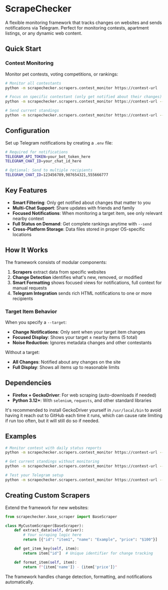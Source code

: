 # ScrapeChecker

A flexible monitoring framework that tracks changes on websites and sends notifications via Telegram. Perfect for monitoring contests, apartment listings, or any dynamic web content.

## Quick Start

### Contest Monitoring

Monitor pet contests, voting competitions, or rankings:

```bash
# Monitor all contestants
python -m scrapechecker.scrapers.contest_monitor https://contest-url

# Focus on specific contestant (only get notified about their changes)
python -m scrapechecker.scrapers.contest_monitor https://contest-url --target "Fido"

# Send current standings
python -m scrapechecker.scrapers.contest_monitor https://contest-url --send
```

## Configuration

Set up Telegram notifications by creating a `.env` file:

```bash
# Required for notifications
TELEGRAM_API_TOKEN=your_bot_token_here
TELEGRAM_CHAT_ID=your_chat_id_here

# Optional: Send to multiple recipients
TELEGRAM_CHAT_ID=123456789,987654321,555666777
```

## Key Features

- **Smart Filtering**: Only get notified about changes that matter to you
- **Multi-Chat Support**: Share updates with friends and family
- **Focused Notifications**: When monitoring a target item, see only relevant nearby context
- **Full Status on Demand**: Get complete rankings anytime with `--send`
- **Cross-Platform Storage**: Data files stored in proper OS-specific locations

## How It Works

The framework consists of modular components:

1. **Scrapers** extract data from specific websites
2. **Change Detection** identifies what's new, removed, or modified
3. **Smart Formatting** shows focused views for notifications, full context for manual requests
4. **Telegram Integration** sends rich HTML notifications to one or more recipients

### Target Item Behavior

When you specify a `--target`:

- **Change Notifications**: Only sent when your target item changes
- **Focused Display**: Shows your target ± nearby items (5 total)
- **Noise Reduction**: Ignores metadata changes and other contestants

Without a target:

- **All Changes**: Notified about any changes on the site
- **Full Display**: Shows all items up to reasonable limits

## Dependencies

- **Firefox + GeckoDriver**: For web scraping (auto-downloads if needed)
- **Python 3.12+**: With `selenium`, `requests`, and other standard libraries

It's recommended to install GeckoDriver yourself in `/usr/local/bin` to avoid having it reach out to GitHub each time it runs, which can cause rate limiting if run too often, but it will still do so if needed.

## Examples

```bash
# Monitor contest with daily status reports
python -m scrapechecker.scrapers.contest_monitor https://contest-url --target "Fido"

# Get current standings without monitoring
python -m scrapechecker.scrapers.contest_monitor https://contest-url --send

# Test your Telegram setup
python -m scrapechecker.scrapers.contest_monitor https://contest-url --test-alert
```

## Creating Custom Scrapers

Extend the framework for new websites:

```python
from scrapechecker.base_scraper import BaseScraper

class MyCustomScraper(BaseScraper):
    def extract_data(self, driver):
        # Your scraping logic here
        return [{"id": "item1", "name": "Example", "price": "$100"}]

    def get_item_key(self, item):
        return item["id"]  # Unique identifier for change tracking

    def format_item(self, item):
        return f"{item['name']} - {item['price']}"
```

The framework handles change detection, formatting, and notifications automatically.
